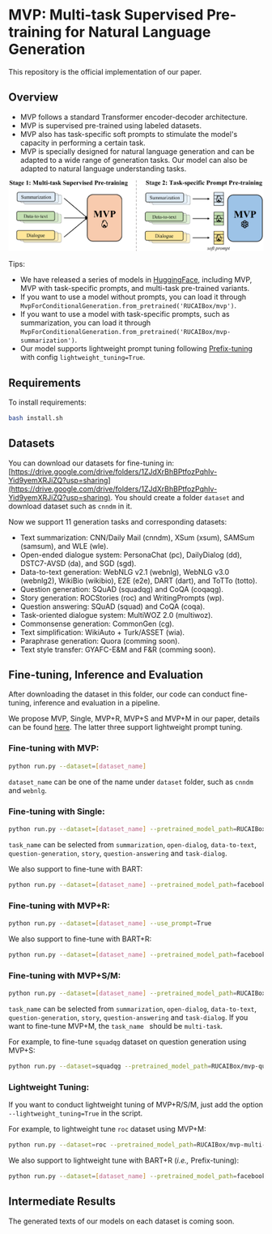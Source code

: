 # MVP: Multi-task Supervised Pre-training for Natural Language Generation

This repository is the official implementation of our paper.

## Overview

- MVP follows a standard Transformer encoder-decoder architecture.
- MVP is supervised pre-trained using labeled datasets.
- MVP also has task-specific soft prompts to stimulate the model's capacity in performing a certain task.
- MVP is specially designed for natural language generation and can be adapted to a wide range of generation tasks. Our model can also be adapted to natural language understanding tasks.

![model](model.jpg)

Tips:

- We have released a series of models in [HuggingFace](https://huggingface.co/models?filter=mvp), including MVP, MVP with task-specific prompts, and multi-task pre-trained variants.
- If you want to use a model without prompts, you can load it through `MvpForConditionalGeneration.from_pretrained('RUCAIBox/mvp')`.
- If you want to use a model with task-specific prompts, such as summarization, you can load it through `MvpForConditionalGeneration.from_pretrained('RUCAIBox/mvp-summarization')`.
- Our model supports lightweight prompt tuning following [Prefix-tuning](https://arxiv.org/abs/2101.00190) with config `lightweight_tuning=True`.

## Requirements

To install requirements:

```bash
bash install.sh
```

## Datasets

You can download our datasets for fine-tuning in: [https://drive.google.com/drive/folders/1ZJdXrBhBPtfozPqhIv-Yid9yemXRJiZQ?usp=sharing](https://drive.google.com/drive/folders/1ZJdXrBhBPtfozPqhIv-Yid9yemXRJiZQ?usp=sharing). You should create a folder `dataset` and download dataset such as `cnndm` in it.

Now we support 11 generation tasks and corresponding datasets:
- Text summarization: CNN/Daily Mail (cnndm), XSum (xsum), SAMSum (samsum), and WLE (wle).
- Open-ended dialogue system: PersonaChat (pc), DailyDialog (dd), DSTC7-AVSD (da), and SGD (sgd).
- Data-to-text generation: WebNLG v2.1 (webnlg), WebNLG v3.0 (webnlg2), WikiBio (wikibio), E2E (e2e), DART (dart), and ToTTo (totto).
- Question generation: SQuAD (squadqg) and CoQA (coqaqg).
- Story generation: ROCStories (roc) and WritingPrompts (wp).
- Question answering: SQuAD (squad) and CoQA (coqa).
- Task-oriented dialogue system: MultiWOZ 2.0 (multiwoz).
- Commonsense generation: CommonGen (cg).
- Text simplification: WikiAuto + Turk/ASSET (wia).
- Paraphrase generation: Quora (comming soon).
- Text style transfer: GYAFC-E&M and F&R (comming soon).

## Fine-tuning, Inference and Evaluation

After downloading the dataset in this folder, our code can conduct fine-tuning, inference and evaluation in a pipeline.

We propose MVP, Single, MVP+R, MVP+S and MVP+M in our paper, details can be found [here](). The latter three support lightweight prompt tuning.

### Fine-tuning with MVP:

```bash
python run.py --dataset=[dataset_name]
```

`dataset_name` can be one of the name under `dataset` folder, such as `cnndm` and `webnlg`.

### Fine-tuning with Single:

```bash
python run.py --dataset=[dataset_name] --pretrained_model_path=RUCAIBox/mtl-[task_name]
```

`task_name` can be selected from `summarization`, `open-dialog`, `data-to-text`, `question-generation`, `story`, `question-answering` and `task-dialog`.

We also support to fine-tune with BART:

```bash
python run.py --dataset=[dataset_name] --pretrained_model_path=facebook/bart-large
```

### Fine-tuning with MVP+R:

```bash
python run.py --dataset=[dataset_name] --use_prompt=True
```

We also support to fine-tune with BART+R:

```bash
python run.py --dataset=[dataset_name] --pretrained_model_path=facebook/bart-large --use_prompt=True
```

### Fine-tuning with MVP+S/M:

```bash
python run.py --dataset=[dataset_name] --pretrained_model_path=RUCAIBox/mvp-[task_name]
```

`task_name` can be selected from `summarization`, `open-dialog`, `data-to-text`, `question-generation`, `story`, `question-answering` and `task-dialog`. If you want to fine-tune MVP+M, the `task_name ` should be `multi-task`.

For example, to fine-tune `squadqg` dataset on question generation using MVP+S:

```bash
python run.py --dataset=squadqg --pretrained_model_path=RUCAIBox/mvp-question-generation
```

### Lightweight Tuning:

If you want to conduct lightweight tuning of MVP+R/S/M, just add the option `--lightweight_tuning=True` in the script.

For example, to lightweight tune `roc` dataset using MVP+M:

```bash
python run.py --dataset=roc --pretrained_model_path=RUCAIBox/mvp-multi-task --use_prompt=True --lightweight_tuning=True
```

We also support to lightweight tune with BART+R (*i.e.,* Prefix-tuning):

```bash
python run.py --dataset=[dataset_name] --pretrained_model_path=facebook/bart-large --use_prompt=True --lightweight_tuning=True
```

## Intermediate Results
The generated texts of our models on each dataset is coming soon.

